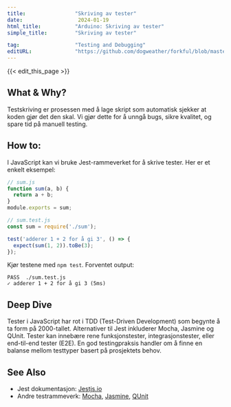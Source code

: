```yaml
---
title:                "Skriving av tester"
date:                  2024-01-19
html_title:           "Arduino: Skriving av tester"
simple_title:         "Skriving av tester"

tag:                  "Testing and Debugging"
editURL:              "https://github.com/dogweather/forkful/blob/master/content/no/javascript/writing-tests.md"
---
```


{{< edit_this_page >}}

## What & Why?
Testskriving er prosessen med å lage skript som automatisk sjekker at koden gjør det den skal. Vi gjør dette for å unngå bugs, sikre kvalitet, og spare tid på manuell testing.

## How to:
I JavaScript kan vi bruke Jest-rammeverket for å skrive tester. Her er et enkelt eksempel:

```javascript
// sum.js
function sum(a, b) {
  return a + b;
}
module.exports = sum;

// sum.test.js
const sum = require('./sum');

test('adderer 1 + 2 for å gi 3', () => {
  expect(sum(1, 2)).toBe(3);
});
```
Kjør testene med `npm test`. Forventet output:

```
PASS  ./sum.test.js
✓ adderer 1 + 2 for å gi 3 (5ms)
```

## Deep Dive
Tester i JavaScript har rot i TDD (Test-Driven Development) som begynte å ta form på 2000-tallet. Alternativer til Jest inkluderer Mocha, Jasmine og QUnit. Tester kan innebære rene funksjonstester, integrasjonstester, eller end-til-end tester (E2E). En god testingpraksis handler om å finne en balanse mellom testtyper basert på prosjektets behov.

## See Also
- Jest dokumentasjon: [Jestjs.io](https://jestjs.io/)
- Andre testrammeverk: [Mocha](https://mochajs.org/), [Jasmine](https://jasmine.github.io/), [QUnit](https://qunitjs.com/)
